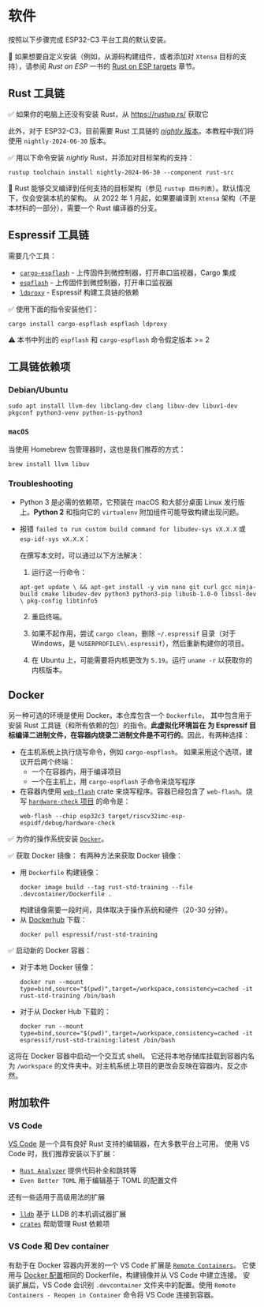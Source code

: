 # 软件

按照以下步骤完成 ESP32-C3 平台工具的默认安装。

🔎 如果想要自定义安装（例如，从源码构建组件，或者添加对 `Xtensa` 目标的支持），请参阅 *Rust on ESP* 一书的 [Rust on ESP targets](https://esp-rs.github.io/book/installation/index.html) 章节。

## Rust 工具链

✅ 如果你的电脑上还没有安装 Rust，从 <https://rustup.rs/> 获取它

此外，对于 ESP32-C3，目前需要 Rust 工具链的 [*nightly* 版本](https://rust-lang.github.io/rustup/concepts/channels.html#working-with-nightly-rust)。本教程中我们将使用 `nightly-2024-06-30` 版本。

✅ 用以下命令安装 *nightly* Rust，并添加对目标架构的支持：

```console
rustup toolchain install nightly-2024-06-30 --component rust-src
```

🔎 Rust 能够交叉编译到任何支持的目标架构（参见 `rustup 目标列表`）。默认情况下，仅会安装本机的架构。
从 2022 年 1 月起，如果要编译到 `Xtensa` 架构（不是本材料的一部分），需要一个 Rust 编译器的分支。

## Espressif 工具链

需要几个工具：
- [`cargo-espflash`](https://github.com/esp-rs/espflash/tree/main/cargo-espflash) - 上传固件到微控制器，打开串口监视器，Cargo 集成
- [`espflash`](https://github.com/esp-rs/espflash/tree/main/espflash) - 上传固件到微控制器，打开串口监视器
- [`ldproxy`](https://github.com/esp-rs/embuild/tree/master/ldproxy) - Espressif 构建工具链的依赖

✅ 使用下面的指令安装他们：

```console
cargo install cargo-espflash espflash ldproxy
```

⚠️ 本书中列出的 `espflash` 和 `cargo-espflash` 命令假定版本 >= 2

## 工具链依赖项

### Debian/Ubuntu

```console
sudo apt install llvm-dev libclang-dev clang libuv-dev libuv1-dev pkgconf python3-venv python-is-python3
```
### `macOS`

当使用 Homebrew 包管理器时，这也是我们推荐的方式：
```console
brew install llvm libuv
```

### Troubleshooting

- Python 3 是必需的依赖项，它预装在 macOS 和大部分桌面 Linux 发行版上。**Python 2** 和指向它的 `virtualenv` 附加组件可能导致构建出现问题。

- 报错 `failed to run custom build command for libudev-sys vX.X.X` 或 `esp-idf-sys vX.X.X`：

    在撰写本文时，可以通过以下方法解决：
    1. 运行这一行命令：

    `apt-get update \
    && apt-get install -y vim nano git curl gcc ninja-build cmake libudev-dev python3 python3-pip libusb-1.0-0 libssl-dev \
    pkg-config libtinfo5`

    2. 重启终端。

    3. 如果不起作用，尝试 `cargo clean`，删除 `~/.espressif` 目录（对于 Windows，是 `%USERPROFILE%\.espressif`），然后重新构建你的项目。

    4. 在 Ubuntu 上，可能需要将内核更改为 `5.19`。运行 `uname -r` 以获取你的内核版本。


## Docker

另一种可选的环境是使用 Docker。本仓库包含一个 `Dockerfile`，
其中包含用于安装 Rust 工具链（和所有依赖的包）的指令。**此虚拟化环境旨在
为 Espressif 目标编译二进制文件，在容器内烧录二进制文件是不可行的**。因此，有两种选择：
- 在主机系统上执行烧写命令，例如 `cargo-espflash`。 如果采用这个选项，建议开启两个终端：
    - 一个在容器内，用于编译项目
    - 一个在主机上，用 `cargo-espflash` 子命令来烧写程序
- 在容器内使用 [`web-flash`](https://github.com/esp-rs/esp-web-flash-server) crate 来烧写程序。容器已经包含了 `web-flash`。烧写 [`hardware-check` 项目](./02_4_hello_board.md) 的命令是：
   ```console
   web-flash --chip esp32c3 target/riscv32imc-esp-espidf/debug/hardware-check
   ```

✅ 为你的操作系统安装 [`Docker`](https://docs.docker.com/get-docker/)。

✅ 获取 Docker 镜像： 有两种方法来获取 Docker 镜像：
- 用 `Dockerfile` 构建镜像：
    ```console
    docker image build --tag rust-std-training --file .devcontainer/Dockerfile .
    ```
    构建镜像需要一段时间，具体取决于操作系统和硬件（20-30 分钟）。
- 从 [Dockerhub](https://hub.docker.com/r/espressif/rust-std-training) 下载：
    ```console
    docker pull espressif/rust-std-training
    ```
✅ 启动新的 Docker 容器：

- 对于本地 Docker 镜像：
  ```console
  docker run --mount type=bind,source="$(pwd)",target=/workspace,consistency=cached -it rust-std-training /bin/bash
  ```
- 对于从 Docker Hub 下载的：
  ```console
  docker run --mount type=bind,source="$(pwd)",target=/workspace,consistency=cached -it espressif/rust-std-training:latest /bin/bash
  ```

这将在 Docker 容器中启动一个交互式 shell。
它还将本地存储库挂载到容器内名为 `/workspace` 的文件夹中。对主机系统上项目的更改会反映在容器内，反之亦然。

## 附加软件

### VS Code

[VS Code](https://code.visualstudio.com/) 是一个具有良好 Rust 支持的编辑器，在大多数平台上可用。
使用 VS Code 时，我们推荐安装以下扩展：

* [`Rust Analyzer`](https://rust-analyzer.github.io/) 提供代码补全和跳转等
* `Even Better TOML` 用于编辑基于 TOML 的配置文件

还有一些适用于高级用法的扩展

* [`lldb`](https://github.com/vadimcn/vscode-lldb) 基于 LLDB 的本机调试器扩展
* [`crates`](https://github.com/serayuzgur/crates) 帮助管理 Rust 依赖项

### VS Code 和 Dev container

有助于在 Docker 容器内开发的一个 VS Code 扩展是 [`Remote Containers`](https://github.com/Microsoft/vscode-remote-release)。
它使用与 [Docker 配置](#docker)相同的 Dockerfile，构建镜像并从 VS Code 中建立连接。
安装扩展后，VS Code 会识别 `.devcontainer` 文件夹中的配置。使用 `Remote Containers - Reopen in Container` 命令将 VS Code 连接到容器。
